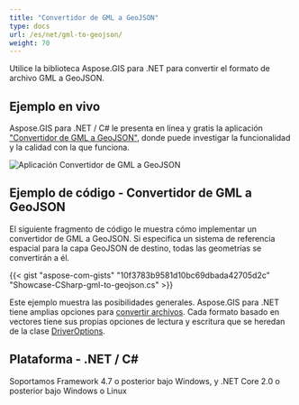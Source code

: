 ```yaml
---
title: "Convertidor de GML a GeoJSON"
type: docs
url: /es/net/gml-to-geojson/
weight: 70
---
```


Utilice la biblioteca Aspose.GIS para .NET para convertir el formato de archivo GML a GeoJSON.

## **Ejemplo en vivo**

Aspose.GIS para .NET / C# le presenta en línea y gratis la aplicación ["Convertidor de GML a GeoJSON"](https://products.aspose.app/gis/conversion/gml-to-geojson), donde puede investigar la funcionalidad y la calidad con la que funciona.

![Aplicación Convertidor de GML a GeoJSON](conversion.png)

## **Ejemplo de código - Convertidor de GML a GeoJSON**

El siguiente fragmento de código le muestra cómo implementar un convertidor de GML a GeoJSON. Si especifica un sistema de referencia espacial para la capa GeoJSON de destino, todas las geometrías se convertirán a él. 

{{< gist "aspose-com-gists" "10f3783b9581d10bc69dbada42705d2c" "Showcase-CSharp-gml-to-geojson.cs" >}}

Este ejemplo muestra las posibilidades generales. Aspose.GIS para .NET tiene amplias opciones para [convertir archivos](https://docs.aspose.com/gis/net/vector-layers/). Cada formato basado en vectores tiene sus propias opciones de lectura y escritura que se heredan de la clase [DriverOptions](https://reference.aspose.com/gis/net/aspose.gis/driveroptions).

## **Plataforma - .NET / C#**

Soportamos Framework 4.7 o posterior bajo Windows, y .NET Core 2.0 o posterior bajo Windows o Linux

